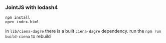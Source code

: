 ### JointJS with lodash4

```
npm install 
open index.html
```

in `lib/ciena-dagre` there is a built `ciena-dagre` dependency. run the `npm run build-ciena` to rebuild

